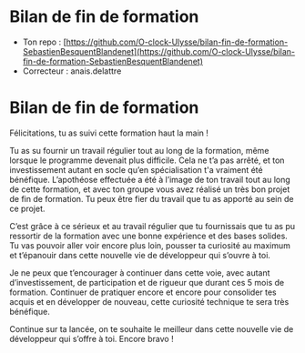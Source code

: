 # Bilan de fin de formation
- Ton repo : [https://github.com/O-clock-Ulysse/bilan-fin-de-formation-SebastienBesquentBlandenet](https://github.com/O-clock-Ulysse/bilan-fin-de-formation-SebastienBesquentBlandenet)
- Correcteur : anais.delattre

# Bilan de fin de formation 

Félicitations, tu as suivi cette formation haut la main ! 

Tu as su fournir un travail régulier tout au long de la formation, même lorsque le programme devenait plus difficile. Cela ne t’a pas arrêté, et ton investissement autant en socle qu’en spécialisation t'a vraiment été bénéfique. L’apothéose effectuée a été à l’image de ton travail tout au long de cette formation, et avec ton groupe vous avez réalisé un très bon projet de fin de formation. Tu peux être fier du travail que tu as apporté au sein de ce projet. 

C’est grâce à ce sérieux et au travail régulier que tu fournissais que tu as pu ressortir de la formation avec une bonne expérience et des bases solides. Tu vas pouvoir aller voir encore plus loin, pousser ta curiosité au maximum et t’épanouir dans cette nouvelle vie de développeur qui s’ouvre à toi. 

Je ne peux que t’encourager à continuer dans cette voie, avec autant d’investissement, de participation et de rigueur que durant ces 5 mois de formation. Continuer de pratiquer encore et encore pour consolider tes acquis et en développer de nouveau, cette curiosité technique te sera très bénéfique. 

Continue sur ta lancée, on te souhaite le meilleur dans cette nouvelle vie de développeur qui s’offre à toi. Encore bravo !